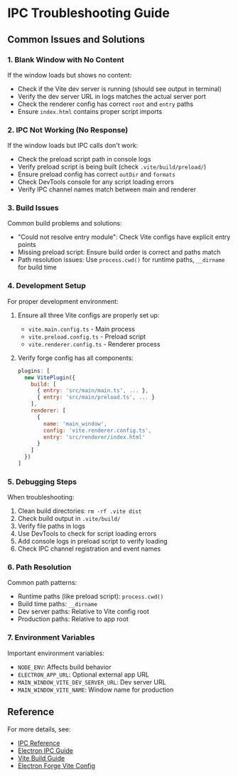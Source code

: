 # IPC Troubleshooting Guide

## Common Issues and Solutions

### 1. Blank Window with No Content

If the window loads but shows no content:

- Check if the Vite dev server is running (should see output in terminal)
- Verify the dev server URL in logs matches the actual server port
- Check the renderer config has correct `root` and `entry` paths
- Ensure `index.html` contains proper script imports

### 2. IPC Not Working (No Response)

If the window loads but IPC calls don't work:

- Check the preload script path in console logs
- Verify preload script is being built (check `.vite/build/preload/`)
- Ensure preload config has correct `outDir` and `formats`
- Check DevTools console for any script loading errors
- Verify IPC channel names match between main and renderer

### 3. Build Issues

Common build problems and solutions:

- "Could not resolve entry module": Check Vite configs have explicit entry points
- Missing preload script: Ensure build order is correct and paths match
- Path resolution issues: Use `process.cwd()` for runtime paths, `__dirname` for build time

### 4. Development Setup

For proper development environment:

1. Ensure all three Vite configs are properly set up:

   - `vite.main.config.ts` - Main process
   - `vite.preload.config.ts` - Preload script
   - `vite.renderer.config.ts` - Renderer process

2. Verify forge config has all components:
   ```javascript
   plugins: [
     new VitePlugin({
       build: [
         { entry: 'src/main/main.ts', ... },
         { entry: 'src/main/preload.ts', ... }
       ],
       renderer: [
         {
           name: 'main_window',
           config: 'vite.renderer.config.ts',
           entry: 'src/renderer/index.html'
         }
       ]
     })
   ]
   ```

### 5. Debugging Steps

When troubleshooting:

1. Clean build directories: `rm -rf .vite dist`
2. Check build output in `.vite/build/`
3. Verify file paths in logs
4. Use DevTools to check for script loading errors
5. Add console logs in preload script to verify loading
6. Check IPC channel registration and event names

### 6. Path Resolution

Common path patterns:

- Runtime paths (like preload script): `process.cwd()`
- Build time paths: `__dirname`
- Dev server paths: Relative to Vite config root
- Production paths: Relative to app root

### 7. Environment Variables

Important environment variables:

- `NODE_ENV`: Affects build behavior
- `ELECTRON_APP_URL`: Optional external app URL
- `MAIN_WINDOW_VITE_DEV_SERVER_URL`: Dev server URL
- `MAIN_WINDOW_VITE_NAME`: Window name for production

## Reference

For more details, see:

- [IPC Reference](./IPC.md)
- [Electron IPC Guide](https://www.electronjs.org/docs/latest/tutorial/ipc)
- [Vite Build Guide](https://vitejs.dev/guide/build.html)
- [Electron Forge Vite Config](https://www.electronforge.io/config/plugins/vite)
